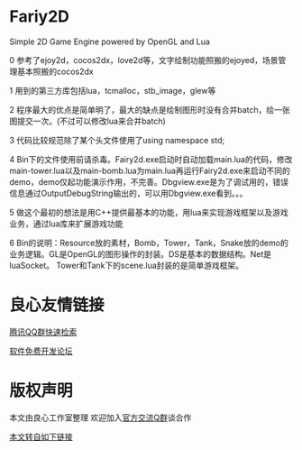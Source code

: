 # Fariy2D
Simple 2D Game Engine powered by OpenGL and Lua



0 参考了ejoy2d，cocos2dx，love2d等，文字绘制功能照搬的ejoyed，场景管理基本照搬的cocos2dx

1 用到的第三方库包括lua，tcmalloc，stb_image，glew等

2 程序最大的优点是简单明了，最大的缺点是绘制图形时没有合并batch，绘一张图提交一次。(不过可以修改lua来合并batch)

3 代码比较规范除了某个头文件使用了using namespace std;

4 Bin下的文件使用前请杀毒。Fairy2d.exe启动时自动加载main.lua的代码，修改main-tower.lua以及main-bomb.lua为main.lua再运行Fairy2d.exe来启动不同的demo，demo仅起功能演示作用，不完善。Dbgview.exe是为了调试用的，错误信息通过OutputDebugString输出的，可以用Dbgview.exe看到。。。

5 做这个最初的想法是用C++提供最基本的功能，用lua来实现游戏框架以及游戏业务，通过lua库来扩展游戏功能

6 Bin的说明：Resource放的素材，Bomb，Tower，Tank，Snake放的demo的业务逻辑。GL是OpenGL的图形操作的封装。DS是基本的数据结构。Net是luaSocket。 Tower和Tank下的scene.lua封装的是简单游戏框架。


 # 良心友情链接

[腾讯QQ群快速检索](http://u.720life.cn/s/8cf73f7c)

[软件免费开发论坛](http://u.720life.cn/s/bbb01dc0)

# 版权声明 

本文由良心工作室整理 欢迎加入[官方交流Q群](https://u.720life.cn/s/f2316816)谈合作

[本文转自如下链接](http://u.720life.cn/g/2e71d0f0a5c601172267ba20d3a43c6ee0cced7d27a039f0b91209f3804002f01c963f75b1511cf228c23ea678c6036d36ee6bf082847faab4f89b24a9532596)